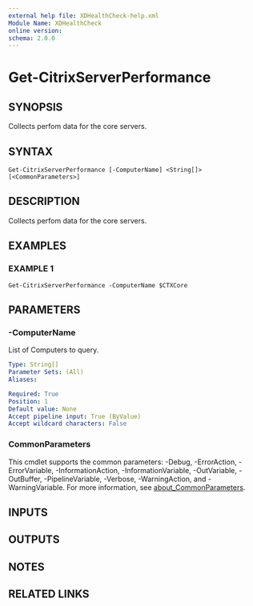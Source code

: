 ```yaml
---
external help file: XDHealthCheck-help.xml
Module Name: XDHealthCheck
online version:
schema: 2.0.0
---
```


# Get-CitrixServerPerformance

## SYNOPSIS
Collects perfom data for the core servers.

## SYNTAX

```
Get-CitrixServerPerformance [-ComputerName] <String[]> [<CommonParameters>]
```

## DESCRIPTION
Collects perfom data for the core servers.

## EXAMPLES

### EXAMPLE 1
```
Get-CitrixServerPerformance -ComputerName $CTXCore
```

## PARAMETERS

### -ComputerName
List of Computers to query.

```yaml
Type: String[]
Parameter Sets: (All)
Aliases:

Required: True
Position: 1
Default value: None
Accept pipeline input: True (ByValue)
Accept wildcard characters: False
```

### CommonParameters
This cmdlet supports the common parameters: -Debug, -ErrorAction, -ErrorVariable, -InformationAction, -InformationVariable, -OutVariable, -OutBuffer, -PipelineVariable, -Verbose, -WarningAction, and -WarningVariable. For more information, see [about_CommonParameters](http://go.microsoft.com/fwlink/?LinkID=113216).

## INPUTS

## OUTPUTS

## NOTES

## RELATED LINKS
